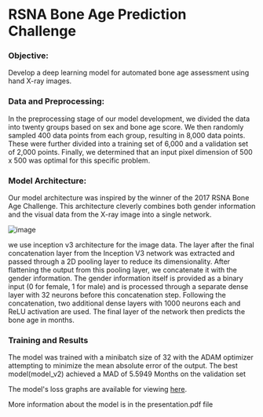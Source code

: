 # RSNA Bone Age Prediction Challenge
### Objective:
Develop a deep learning model for automated bone age assessment using hand X-ray images.
### Data and Preprocessing:
In the preprocessing stage of our model development, we divided the data into twenty groups based on sex and bone age score. We then randomly sampled 400 data points from each group, resulting in 8,000 data points. These were further divided into a training set of 6,000 and a validation set of 2,000 points. Finally, we determined that an input pixel dimension of 500 x 500 was optimal for this specific problem.
### Model Architecture:
Our model architecture was inspired by the winner of the 2017 RSNA Bone Age Challenge.  This architecture cleverly combines both gender information and the visual data from the X-ray image into a single network.

![image](https://github.com/MRToghyani/RSNA-Bone-Age-Challenge/assets/151957535/fe9ed0ae-2b0c-446e-8a24-1690f2e84ec5)

we use inception v3 architecture for the image data. The layer after the final concatenation layer from the Inception V3 network was extracted and passed through a 2D pooling layer to reduce its dimensionality. After flattening the output from this pooling layer, we concatenate it with the gender information. The gender information itself is provided as a binary input (0 for female, 1 for male) and is processed through a separate dense layer with 32 neurons before this concatenation step.  Following the concatenation, two additional dense layers with 1000 neurons each and ReLU activation are used.  The final layer of the network then predicts the bone age in months.
### Training and Results
The model was trained with a minibatch size of 32 with the ADAM optimizer attempting to minimize the mean absolute error of the output. The best model(model_v2) achieved a MAD of 5.5949 Months on the validation set

The model's loss graphs are available for viewing [here]([url](https://wandb.ai/myname44332211/RSNA-Model-v2/reports/RSNA-Bone-Challenge--Vmlldzo4MjcwMTc5)).

More information about the model is in the presentation.pdf file

